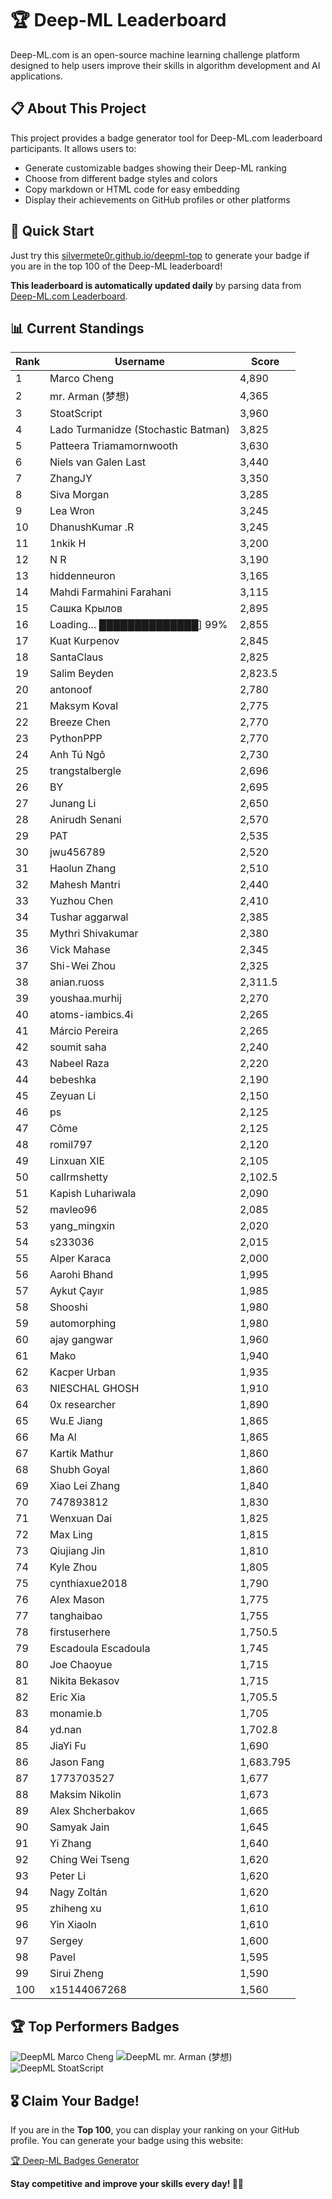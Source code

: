 # 🏆 Deep-ML Leaderboard

Deep-ML.com is an open-source machine learning challenge platform designed to help users improve their skills in algorithm development and AI applications.  

## 📋 About This Project

This project provides a badge generator tool for Deep-ML.com leaderboard participants. It allows users to:
- Generate customizable badges showing their Deep-ML ranking
- Choose from different badge styles and colors
- Copy markdown or HTML code for easy embedding
- Display their achievements on GitHub profiles or other platforms

## 🚀 Quick Start

Just try this [silvermete0r.github.io/deepml-top](https://silvermete0r.github.io/deepml-top) to generate your badge if you are in the top 100 of the Deep-ML leaderboard!

**This leaderboard is automatically updated daily** by parsing data from [Deep-ML.com Leaderboard](https://www.deep-ml.com/leaderboard).  

## 📊 Current Standings  

<!-- LEADERBOARD_START -->
| Rank | Username | Score |
|------|---------|-------|
| 1 | Marco Cheng | 4,890 |
| 2 | mr. Arman (梦想) | 4,365 |
| 3 | StoatScript | 3,960 |
| 4 | Lado Turmanidze (Stochastic Batman) | 3,825 |
| 5 | Patteera Triamamornwooth | 3,630 |
| 6 | Niels van Galen Last | 3,440 |
| 7 | ZhangJY | 3,350 |
| 8 | Siva Morgan | 3,285 |
| 9 | Lea Wron | 3,245 |
| 10 | DhanushKumar .R | 3,245 |
| 11 | 1nkik H | 3,200 |
| 12 | N R | 3,190 |
| 13 | hiddenneuron | 3,165 |
| 14 | Mahdi Farmahini Farahani | 3,115 |
| 15 | Сашка Крылов | 2,895 |
| 16 | Loading… ██████████████] 99% | 2,855 |
| 17 | Kuat Kurpenov | 2,845 |
| 18 | SantaClaus | 2,825 |
| 19 | Salim Beyden | 2,823.5 |
| 20 | antonoof | 2,780 |
| 21 | Maksym Koval | 2,775 |
| 22 | Breeze Chen | 2,770 |
| 23 | PythonPPP | 2,770 |
| 24 | Anh Tú Ngô | 2,730 |
| 25 | trangstalbergle | 2,696 |
| 26 | BY | 2,695 |
| 27 | Junang Li | 2,650 |
| 28 | Anirudh Senani | 2,570 |
| 29 | PAT | 2,535 |
| 30 | jwu456789 | 2,520 |
| 31 | Haolun Zhang | 2,510 |
| 32 | Mahesh Mantri | 2,440 |
| 33 | Yuzhou Chen | 2,410 |
| 34 | Tushar aggarwal | 2,385 |
| 35 | Mythri Shivakumar | 2,380 |
| 36 | Vick Mahase | 2,345 |
| 37 | Shi-Wei Zhou | 2,325 |
| 38 | anian.ruoss | 2,311.5 |
| 39 | youshaa.murhij | 2,270 |
| 40 | atoms-iambics.4i | 2,265 |
| 41 | Márcio Pereira | 2,265 |
| 42 | soumit saha | 2,240 |
| 43 | Nabeel Raza | 2,220 |
| 44 | bebeshka | 2,190 |
| 45 | Zeyuan Li | 2,150 |
| 46 | ps | 2,125 |
| 47 | Côme | 2,125 |
| 48 | romil797 | 2,120 |
| 49 | Linxuan XIE | 2,105 |
| 50 | callrmshetty | 2,102.5 |
| 51 | Kapish Luhariwala | 2,090 |
| 52 | mavleo96 | 2,085 |
| 53 | yang_mingxin | 2,020 |
| 54 | s233036 | 2,015 |
| 55 | Alper Karaca | 2,000 |
| 56 | Aarohi Bhand | 1,995 |
| 57 | Aykut Çayır | 1,985 |
| 58 | Shooshi | 1,980 |
| 59 | automorphing | 1,980 |
| 60 | ajay gangwar | 1,960 |
| 61 | Mako | 1,940 |
| 62 | Kacper Urban | 1,935 |
| 63 | NIESCHAL GHOSH | 1,910 |
| 64 | 0x researcher | 1,890 |
| 65 | Wu.E Jiang | 1,865 |
| 66 | Ma Al | 1,865 |
| 67 | Kartik Mathur | 1,860 |
| 68 | Shubh Goyal | 1,860 |
| 69 | Xiao Lei Zhang | 1,840 |
| 70 | 747893812 | 1,830 |
| 71 | Wenxuan Dai | 1,825 |
| 72 | Max Ling | 1,815 |
| 73 | Qiujiang Jin | 1,810 |
| 74 | Kyle Zhou | 1,805 |
| 75 | cynthiaxue2018 | 1,790 |
| 76 | Alex Mason | 1,775 |
| 77 | tanghaibao | 1,755 |
| 78 | firstuserhere | 1,750.5 |
| 79 | Escadoula Escadoula | 1,745 |
| 80 | Joe Chaoyue | 1,715 |
| 81 | Nikita Bekasov | 1,715 |
| 82 | Eric Xia | 1,705.5 |
| 83 | monamie.b | 1,705 |
| 84 | yd.nan | 1,702.8 |
| 85 | JiaYi Fu | 1,690 |
| 86 | Jason Fang | 1,683.795 |
| 87 | 1773703527 | 1,677 |
| 88 | Maksim Nikolin | 1,673 |
| 89 | Alex Shcherbakov | 1,665 |
| 90 | Samyak Jain | 1,645 |
| 91 | Yi Zhang | 1,640 |
| 92 | Ching Wei Tseng | 1,620 |
| 93 | Peter Li | 1,620 |
| 94 | Nagy Zoltán | 1,620 |
| 95 | zhiheng xu | 1,610 |
| 96 | Yin Xiaoln | 1,610 |
| 97 | Sergey | 1,600 |
| 98 | Pavel | 1,595 |
| 99 | Sirui Zheng | 1,590 |
| 100 | x15144067268 | 1,560 |
<!-- LEADERBOARD_END -->

## 🏆 Top Performers Badges

<!-- BADGES_START -->
![DeepML Marco Cheng](https://img.shields.io/badge/dynamic/json?url=https%3A%2F%2Fraw.githubusercontent.com%2Fsilvermete0r%2Fdeepml-top%2Fmain%2Fbadges.json&query=%24.4091c1a21900bd2c7d3f4e343acddda1.label&prefix=Rank%20&style=for-the-badge&label=%F0%9F%9A%80%20DeepML&color=blue&link=https%3A%2F%2Fwww.deep-ml.com%2Fleaderboard)
![DeepML mr. Arman (梦想)](https://img.shields.io/badge/dynamic/json?url=https%3A%2F%2Fraw.githubusercontent.com%2Fsilvermete0r%2Fdeepml-top%2Fmain%2Fbadges.json&query=%24.1247b1b5b9cd95e98d7ff7438207406f.label&prefix=Rank%20&style=for-the-badge&label=%F0%9F%9A%80%20DeepML&color=blue&link=https%3A%2F%2Fwww.deep-ml.com%2Fleaderboard)
![DeepML StoatScript](https://img.shields.io/badge/dynamic/json?url=https%3A%2F%2Fraw.githubusercontent.com%2Fsilvermete0r%2Fdeepml-top%2Fmain%2Fbadges.json&query=%24.2561d6c634fa6c4eb794454446029d95.label&prefix=Rank%20&style=for-the-badge&label=%F0%9F%9A%80%20DeepML&color=blue&link=https%3A%2F%2Fwww.deep-ml.com%2Fleaderboard)
<!-- BADGES_END -->

## 🎖 Claim Your Badge!  

If you are in the **Top 100**, you can display your ranking on your GitHub profile. You can generate your badge using this website:

[🏆 Deep-ML Badges Generator](https://silvermete0r.github.io/deepml-top/)

**Stay competitive and improve your skills every day! 🚀🔥**